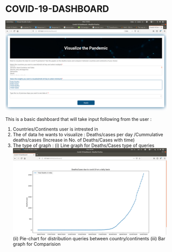 # COVID-19-DASHBOARD
![Landing Page](https://github.com/Vivekbhardwaj/COVID-19-DASHBOARD/blob/master/HomePage_form.png)

This is a basic dashboard that will take input following from the user :

 1) Countries/Continents user is intrested in
 2) The of data he wants to visualize : Deaths/cases per day /Cummulative deaths/cases (Increase in No. of Deaths/Cases with time)
 3) The type of graph :
     (i) Line graph for Deaths/Cases type of queries
     ![Query for Deaths](https://github.com/Vivekbhardwaj/COVID-19-DASHBOARD/blob/master/DeathsPlot.png)
    (ii) Pie-chart for distribution queries between country/continents 
   (iii) Bar graph for Comparision
   
   
